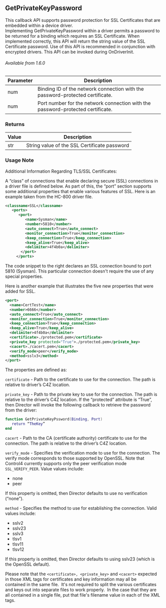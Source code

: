 ## GetPrivateKeyPassword

This callback API supports password protection for SSL Certificates that are embedded within a device driver. Implementing GetPrivateKeyPassword within a driver permits a password to be returned for a binding which requires an SSL Certificate. When implemented correctly, this API will return the string value of the SSL Certificate password. Use of this API is recommended in conjunction with encrypted drivers. This API can be invoked during OnDriverInit.


###### Available from 1.6.0


| Parameter | Description |
| --- | --- |
| num | Binding ID of the network connection with the password-protected certificate. |
| num | Port number for the network connection with the password-protected certificate. |


### Returns

| Value | Description |
| --- | --- |
| str | String value of the SSL Certificate password |


### Usage Note

Additional Information Regarding TLS/SSL Certificates:

A “class” of connections that enable declaring secure (SSL) connections in a driver file is defined below. As part of this, the “port” section supports some additional properties that enable various features of SSL. Here is an example taken from the HC-800 driver file.

```xml
<classname>SSL</classname>
   <ports>
      <port>
         <name>Sysman</name>
         <number>5810</number>
         <auto_connect>True</auto_connect>
         <monitor_connection>True</monitor_connection>
         <keep_connection>True</keep_connection>
         <keep_alive>True</keep_alive>
         <delimiter>4f4b0a</delimiter>
       </port>
     </ports>
```


The code snippet to the right declares an SSL connection bound to port 5810 (Sysman). This particular connection doesn't require the use of any special properties. 

Here is another example that illustrates the five new properties that were added for SSL.

```xml
<port>
  <name>CertTest</name>
  <number>6666</number>
  <auto_connect>True</auto_connect>
  <monitor_connection>True</monitor_connection>
  <keep_connection>True</keep_connection>
  <keep_alive>True</keep_alive>
  <delimiter>4f4b0a</delimiter>
  <certificate>./protected.pem</certificate>
  <private_key protected="True">./protected.pem</private_key>
  <cacert>./cacert.pem</cacert>
  <verify_mode>peer</verify_mode>
  <method>sslv3</method>
</port>
```


The properties are defined as:

`certificate` - Path to the certificate to use for the connection. The path is relative to driver’s C4Z location.

`private_key` - Path to the private key to use for the connection. The path is relative to the driver’s C4Z location.
If the “protected” attribute is “True”, then Director will invoke the following callback to retrieve the password from the driver:

	
```lua
function GetPrivateKeyPssword(Binding, Port)
   return “TheKey”
end
```


`cacert` - Path to the CA (certificate authority) certificate to use for the connection. The path is relative to the driver’s C4Z location.

`verify_mode` - Specifies the verification mode to use for the connection. The verify mode corresponds to those supported by OpenSSL. Note that Control4 currently supports only the peer verification mode `SSL_VERIFY_PEER`. Value values include:

- none
- peer

If this property is omitted, then Director defaults to use no verification (“none”).

`method` - Specifies the method to use for establishing the connection. Valid values include:

- sslv2
- sslv23
- sslv3
- tlsv1
- tlsv11
- tlsv12

If this property is omitted, then Director defaults to using sslv23 (which is the OpenSSL default).


Please note that the `<certificate>, <private_key>` and `<cacert>` expected in those XML tags for certificates and key information may all be contained in the same file.  It's not required to split the various certificates and keys out into separate files to work properly.  In the case that they are all contained in a single file, put that file's filename value in each of the XML tags.